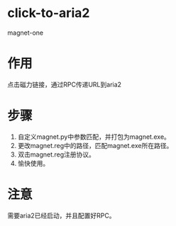 # click-to-aria2
magnet-one

# 作用
点击磁力链接，通过RPC传递URL到aria2

# 步骤

1. 自定义magnet.py中参数匹配，并打包为magnet.exe。
2. 更改magnet.reg中的路径，匹配magnet.exe所在路径。
3. 双击magnet.reg注册协议。
4. 愉快使用。

# 注意

需要aria2已经启动，并且配置好RPC。